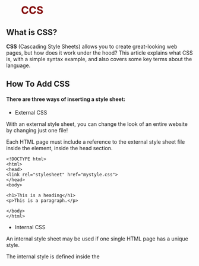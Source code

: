 # CCS


## What is CSS?

**CSS** (Cascading Style Sheets) allows you to create great-looking web pages, but how does it work under the hood? This article explains what CSS is, with a simple syntax example, and also covers some key terms about the language.




## How To Add CSS



#### There are three ways of inserting a style sheet:

* External CSS

 With an external style sheet, you can change the look of an entire website by changing just one file!

Each HTML page must include a reference to the external style sheet file inside the <link> element, inside the head section.


```
<!DOCTYPE html>
<html>
<head>
<link rel="stylesheet" href="mystyle.css">
</head>
<body>

<h1>This is a heading</h1>
<p>This is a paragraph.</p>

</body>
</html>

```


* Internal CSS

An internal style sheet may be used if one single HTML page has a unique style.

The internal style is defined inside the <style> element, inside the head section.

Example

```

<!DOCTYPE html>
<html>
<head>
<style>
body {
  background-color: linen;
}

h1 {
  color: maroon;
  margin-left: 40px;
}
</style>
</head>
<body>

<h1>This is a heading</h1>
<p>This is a paragraph.</p>

</body>
</html>




```


* Inline CSS

An inline style may be used to apply a unique style for a single element.

To use inline styles, add the style attribute to the relevant element. The style attribute can contain any CSS property.

Example

``` 
<!DOCTYPE html>

 <html>
 
<body>

 <h1 style="color:blue;text-align:center;">This is a heading</h1>
<p style="color:red;">This is a paragraph.</p>

 </body>
 </html>

```
